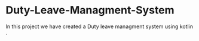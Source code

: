 # Duty-Leave-Managment-System
In this project we have created a Duty leave managment system using kotlin .
